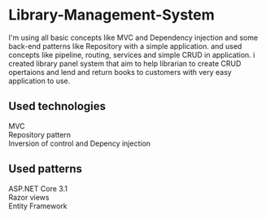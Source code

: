 # Library-Management-System

I'm using all basic concepts like MVC and Dependency injection and some back-end patterns like Repository with a simple application.
and used concepts like pipeline, routing, services and simple CRUD in application.
i created library panel system that aim to help librarian to create CRUD opertaions and lend and return books to customers with very easy application to use. 

## Used technologies
MVC<br>
Repository pattern<br>
Inversion of control and Depency injection<br>


## Used patterns
ASP.NET Core 3.1<br>
Razor views<br>
Entity Framework<br>
